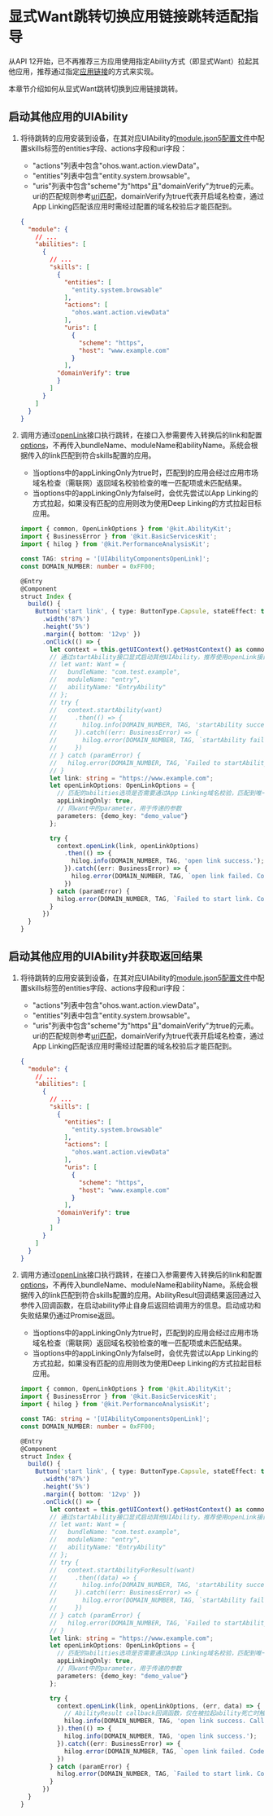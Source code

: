 # 显式Want跳转切换应用链接跳转适配指导

从API 12开始，已不再推荐三方应用使用指定Ability方式（即显式Want）拉起其他应用，推荐通过指定[应用链接](app-startup-overview.md#应用链接)的方式来实现。

本章节介绍如何从显式Want跳转切换到应用链接跳转。

## 启动其他应用的UIAbility

1. 将待跳转的应用安装到设备，在其对应UIAbility的[module.json5配置文件](../quick-start/module-configuration-file.md)中配置skills标签的entities字段、actions字段和uri字段：
    - "actions"列表中包含"ohos.want.action.viewData"。
    - "entities"列表中包含"entity.system.browsable"。
    - "uris"列表中包含"scheme"为"https"且"domainVerify"为true的元素。uri的匹配规则参考[uri匹配](explicit-implicit-want-mappings.md#uri匹配规则)，domainVerify为true代表开启域名检查，通过App Linking匹配该应用时需经过配置的域名校验后才能匹配到。

    ```json
    {
      "module": {
        // ...
        "abilities": [
          {
            // ...
            "skills": [
              {
                "entities": [
                  "entity.system.browsable"
                ],
                "actions": [
                  "ohos.want.action.viewData"
                ],
                "uris": [
                  {
                    "scheme": "https",
                    "host": "www.example.com"
                  }
                ],
              "domainVerify": true
              }
            ]
          }
        ]
      }
    }
    ```

2. 调用方通过[openLink](../reference/apis-ability-kit/js-apis-inner-application-uiAbilityContext.md#openlink12)接口执行跳转，在接口入参需要传入转换后的link和配置[options](../reference/apis-ability-kit/js-apis-app-ability-openLinkOptions.md)，不再传入bundleName、moduleName和abilityName。系统会根据传入的link匹配到符合skills配置的应用。
    - 当options中的appLinkingOnly为true时，匹配到的应用会经过应用市场域名检查（需联网）返回域名校验检查的唯一匹配项或未匹配结果。
    - 当options中的appLinkingOnly为false时，会优先尝试以App Linking的方式拉起，如果没有匹配的应用则改为使用Deep Linking的方式拉起目标应用。

    ```ts
    import { common, OpenLinkOptions } from '@kit.AbilityKit';
    import { BusinessError } from '@kit.BasicServicesKit';
    import { hilog } from '@kit.PerformanceAnalysisKit';

    const TAG: string = '[UIAbilityComponentsOpenLink]';
    const DOMAIN_NUMBER: number = 0xFF00;

    @Entry
    @Component
    struct Index {
      build() {
        Button('start link', { type: ButtonType.Capsule, stateEffect: true })
          .width('87%')
          .height('5%')
          .margin({ bottom: '12vp' })
          .onClick(() => {
            let context = this.getUIContext().getHostContext() as common.UIAbilityContext;
            // 通过startAbility接口显式启动其他UIAbility，推荐使用openLink接口。
            // let want: Want = {
            //   bundleName: "com.test.example",
            //   moduleName: "entry",
            //   abilityName: "EntryAbility"
            // };
            // try {
            //   context.startAbility(want)
            //     .then(() => {
            //       hilog.info(DOMAIN_NUMBER, TAG, 'startAbility success.');
            //     }).catch((err: BusinessError) => {
            //       hilog.error(DOMAIN_NUMBER, TAG, `startAbility failed. Code is ${err.code}, message is ${err.message}`);
            //     })
            // } catch (paramError) {
            //   hilog.error(DOMAIN_NUMBER, TAG, `Failed to startAbility. Code is ${paramError.code}, message is ${paramError.message}`);
            // }
            let link: string = "https://www.example.com";
            let openLinkOptions: OpenLinkOptions = {
              // 匹配的abilities选项是否需要通过App Linking域名校验，匹配到唯一配置过的应用ability
              appLinkingOnly: true,
              // 同want中的parameter，用于传递的参数
              parameters: {demo_key: "demo_value"}
            };

            try {
              context.openLink(link, openLinkOptions)
                .then(() => {
                  hilog.info(DOMAIN_NUMBER, TAG, 'open link success.');
                }).catch((err: BusinessError) => {
                  hilog.error(DOMAIN_NUMBER, TAG, `open link failed. Code is ${err.code}, message is ${err.message}`);
                })
            } catch (paramError) {
              hilog.error(DOMAIN_NUMBER, TAG, `Failed to start link. Code is ${paramError.code}, message is ${paramError.message}`);
            }
          })
      }
    }
    ```

## 启动其他应用的UIAbility并获取返回结果

1. 将待跳转的应用安装到设备，在其对应UIAbility的[module.json5配置文件](../quick-start/module-configuration-file.md)中配置skills标签的entities字段、actions字段和uri字段：

    - "actions"列表中包含"ohos.want.action.viewData"。
    - "entities"列表中包含"entity.system.browsable"。
    - "uris"列表中包含"scheme"为"https"且"domainVerify"为true的元素。uri的匹配规则参考[uri匹配](explicit-implicit-want-mappings.md#uri匹配规则)，domainVerify为true代表开启域名检查，通过App Linking匹配该应用时需经过配置的域名校验后才能匹配到。

    ```json
    {
      "module": {
        // ...
        "abilities": [
          {
            // ...
            "skills": [
              {
                "entities": [
                  "entity.system.browsable"
                ],
                "actions": [
                  "ohos.want.action.viewData"
                ],
                "uris": [
                  {
                    "scheme": "https",
                    "host": "www.example.com"
                  }
                ],
              "domainVerify": true
              }
            ]
          }
        ]
      }
    }
    ```

2. 调用方通过[openLink](../reference/apis-ability-kit/js-apis-inner-application-uiAbilityContext.md#openlink12)接口执行跳转，在接口入参需要传入转换后的link和配置[options](../reference/apis-ability-kit/js-apis-app-ability-openLinkOptions.md)，不再传入bundleName、moduleName和abilityName。系统会根据传入的link匹配到符合skills配置的应用。AbilityResult回调结果返回通过入参传入回调函数，在启动ability停止自身后返回给调用方的信息。启动成功和失败结果仍通过Promise返回。<br>
    - 当options中的appLinkingOnly为true时，匹配到的应用会经过应用市场域名检查（需联网）返回域名校验检查的唯一匹配项或未匹配结果。
    - 当options中的appLinkingOnly为false时，会优先尝试以App Linking的方式拉起，如果没有匹配的应用则改为使用Deep Linking的方式拉起目标应用。

    ```ts
    import { common, OpenLinkOptions } from '@kit.AbilityKit';
    import { BusinessError } from '@kit.BasicServicesKit';
    import { hilog } from '@kit.PerformanceAnalysisKit';

    const TAG: string = '[UIAbilityComponentsOpenLink]';
    const DOMAIN_NUMBER: number = 0xFF00;

    @Entry
    @Component
    struct Index {
      build() {
        Button('start link', { type: ButtonType.Capsule, stateEffect: true })
          .width('87%')
          .height('5%')
          .margin({ bottom: '12vp' })
          .onClick(() => {
            let context = this.getUIContext().getHostContext() as common.UIAbilityContext;
            // 通过startAbility接口显式启动其他UIAbility，推荐使用openLink接口。
            // let want: Want = {
            //   bundleName: "com.test.example",
            //   moduleName: "entry",
            //   abilityName: "EntryAbility"
            // };
            // try {
            //   context.startAbilityForResult(want)
            //     .then((data) => {
            //       hilog.info(DOMAIN_NUMBER, TAG, 'startAbility success. data:' + JSON.stringify(data));
            //     }).catch((err: BusinessError) => {
            //       hilog.error(DOMAIN_NUMBER, TAG, `startAbility failed. Code is ${err.code}, message is ${err.message}`);
            //     })
            // } catch (paramError) {
            //   hilog.error(DOMAIN_NUMBER, TAG, `Failed to startAbility. Code is ${paramError.code}, message is ${paramError.message}`);
            // }
            let link: string = "https://www.example.com";
            let openLinkOptions: OpenLinkOptions = {
              // 匹配的abilities选项是否需要通过App Linking域名校验，匹配到唯一配置过的应用ability
              appLinkingOnly: true,
              // 同want中的parameter，用于传递的参数
              parameters: {demo_key: "demo_value"}
            };

            try {
              context.openLink(link, openLinkOptions, (err, data) => {
                // AbilityResult callback回调函数，仅在被拉起ability死亡时触发
                hilog.info(DOMAIN_NUMBER, TAG, 'open link success. Callback result:' + JSON.stringify(data));
              }).then(() => {
                hilog.info(DOMAIN_NUMBER, TAG, 'open link success.');
              }).catch((err: BusinessError) => {
                hilog.error(DOMAIN_NUMBER, TAG, `open link failed. Code is ${err.code}, message is ${err.message}`);
              })
            } catch (paramError) {
              hilog.error(DOMAIN_NUMBER, TAG, `Failed to start link. Code is ${paramError.code}, message is ${paramError.message}`);
            }
          })
      }
    }
    ```